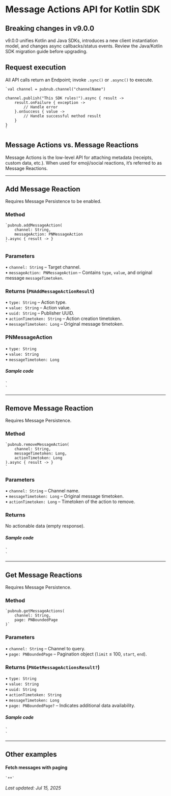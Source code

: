 # Message Actions API for Kotlin SDK

## Breaking changes in v9.0.0
v9.0.0 unifies Kotlin and Java SDKs, introduces a new client instantiation model, and changes async callbacks/status events. Review the Java/Kotlin SDK migration guide before upgrading.

## Request execution
All API calls return an Endpoint; invoke `.sync()` or `.async()` to execute.

```
`val channel = pubnub.channel("channelName")  
  
channel.publish("This SDK rules!").async { result ->  
    result.onFailure { exception ->  
        // Handle error  
    }.onSuccess { value ->  
        // Handle successful method result  
    }  
}  
`
```

## Message Actions vs. Message Reactions
Message Actions is the low-level API for attaching metadata (receipts, custom data, etc.). When used for emoji/social reactions, it’s referred to as Message Reactions.

---

## Add Message Reaction  
Requires Message Persistence to be enabled.

### Method
```
`pubnub.addMessageAction(  
    channel: String,  
    messageAction: PNMessageAction  
).async { result -> }  
`
```

### Parameters  
• `channel: String` – Target channel.  
• `messageAction: PNMessageAction` – Contains `type`, `value`, and original message `messageTimetoken`.

### Returns (`PNAddMessageActionResult`)
• `type: String` – Action type.  
• `value: String` – Action value.  
• `uuid: String` – Publisher UUID.  
• `actionTimetoken: String` – Action creation timetoken.  
• `messageTimetoken: Long` – Original message timetoken.

### PNMessageAction
• `type: String`  
• `value: String`  
• `messageTimetoken: Long`

##### Sample code
```
`  
`
```

---

## Remove Message Reaction  
Requires Message Persistence.

### Method
```
`pubnub.removeMessageAction(  
    channel: String,  
    messageTimetoken: Long,  
    actionTimetoken: Long  
).async { result -> }  
`
```

### Parameters  
• `channel: String` – Channel name.  
• `messageTimetoken: Long` – Original message timetoken.  
• `actionTimetoken: Long` – Timetoken of the action to remove.

### Returns  
No actionable data (empty response).

##### Sample code
```
`  
`
```

---

## Get Message Reactions  
Requires Message Persistence.

### Method
```
`pubnub.getMessageActions(  
    channel: String,  
    page: PNBoundedPage  
)`  
```

### Parameters  
• `channel: String` – Channel to query.  
• `page: PNBoundedPage` – Pagination object (`limit` ≤ 100, `start`, `end`).

### Returns (`PNGetMessageActionsResult?`)
• `type: String`  
• `value: String`  
• `uuid: String`  
• `actionTimetoken: String`  
• `messageTimetoken: Long`  
• `page: PNBoundedPage?` – Indicates additional data availability.

##### Sample code
```
`  
`
```

---

## Other examples

#### Fetch messages with paging
```
`**`
```

_Last updated: Jul 15, 2025_